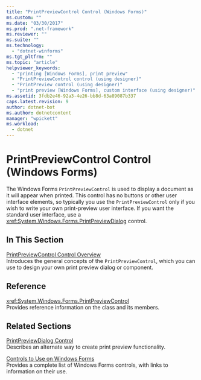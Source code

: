 ```yaml
---
title: "PrintPreviewControl Control (Windows Forms)"
ms.custom: ""
ms.date: "03/30/2017"
ms.prod: ".net-framework"
ms.reviewer: ""
ms.suite: ""
ms.technology: 
  - "dotnet-winforms"
ms.tgt_pltfrm: ""
ms.topic: "article"
helpviewer_keywords: 
  - "printing [Windows Forms], print preview"
  - "PrintPreviewControl control (using designer)"
  - "PrintPreview control (using designer)"
  - "print preview [Windows Forms], custom interface (using designer)"
ms.assetid: 3fdb2e46-92a3-4e26-bb8d-63a89087b337
caps.latest.revision: 9
author: dotnet-bot
ms.author: dotnetcontent
manager: "wpickett"
ms.workload: 
  - dotnet
---
```

# PrintPreviewControl Control (Windows Forms)
The Windows Forms `PrintPreviewControl` is used to display a document as it will appear when printed. This control has no buttons or other user interface elements, so typically you use the `PrintPreviewControl` only if you wish to write your own print-preview user interface. If you want the standard user interface, use a <xref:System.Windows.Forms.PrintPreviewDialog> control.  
  
## In This Section  
 [PrintPreviewControl Control Overview](../../../../docs/framework/winforms/controls/printpreviewcontrol-control-overview-windows-forms.md)  
 Introduces the general concepts of the `PrintPreviewControl`, which you can use to design your own print preview dialog or component.  
  
## Reference  
 <xref:System.Windows.Forms.PrintPreviewControl>  
 Provides reference information on the class and its members.  
  
## Related Sections  
 [PrintPreviewDialog Control](../../../../docs/framework/winforms/controls/printpreviewdialog-control-windows-forms.md)  
 Describes an alternate way to create print preview functionality.  
  
 [Controls to Use on Windows Forms](../../../../docs/framework/winforms/controls/controls-to-use-on-windows-forms.md)  
 Provides a complete list of Windows Forms controls, with links to information on their use.
